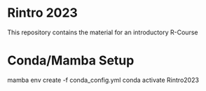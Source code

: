 # Rintro 2023
This repository contains the material for an introductory R-Course

# Conda/Mamba Setup
mamba env create -f conda_config.yml
conda activate Rintro2023

